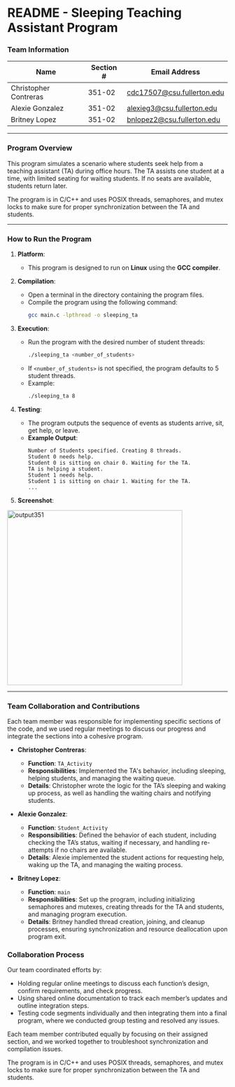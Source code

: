 # README - Sleeping Teaching Assistant Program

### Team Information

| Name                  | Section # | Email Address               |
|-----------------------|-----------|-----------------------------|
| Christopher Contreras | 351-02    | cdc17507@csu.fullerton.edu  |
| Alexie Gonzalez       | 351-02    | alexieg3@csu.fullerton.edu  |
| Britney Lopez         | 351-02    | bnlopez2@csu.fullerton.edu  |

---

### Program Overview

This program simulates a scenario where students seek help from a teaching assistant (TA) during office hours. The TA assists one student at a time, with limited seating for waiting students. If no seats are available, students return later.

The program is  in C/C++ and uses POSIX threads, semaphores, and mutex locks to make sure for proper synchronization between the TA and students.

---

### How to Run the Program

1. **Platform**:  
   - This program is designed to run on **Linux** using the **GCC compiler**.

2. **Compilation**:
   - Open a terminal in the directory containing the program files.
   - Compile the program using the following command:
     ```bash
     gcc main.c -lpthread -o sleeping_ta
     ```

3. **Execution**:
   - Run the program with the desired number of student threads:
     ```bash
     ./sleeping_ta <number_of_students>
     ```
   - If `<number_of_students>` is not specified, the program defaults to 5 student threads.
   - Example:
     ```bash
     ./sleeping_ta 8
     ```

4. **Testing**:
   - The program outputs the sequence of events as students arrive, sit, get help, or leave.
   - **Example Output**:
     ```
     Number of Students specified. Creating 8 threads.
     Student 0 needs help.
     Student 0 is sitting on chair 0. Waiting for the TA.
     TA is helping a student.
     Student 1 needs help.
     Student 1 is sitting on chair 1. Waiting for the TA.
     ...
     ```

5. **Screenshot**:
<img length= "500" width="400" alt="output351" src="https://github.com/user-attachments/assets/1264d712-d348-4709-b936-3c1c48aabebd">

---

### Team Collaboration and Contributions

Each team member was responsible for implementing specific sections of the code, and we used regular meetings to discuss our progress and integrate the sections into a cohesive program.

- **Christopher Contreras**:  
  - **Function**: `TA_Activity`
  - **Responsibilities**: Implemented the TA's behavior, including sleeping, helping students, and managing the waiting queue.
  - **Details**: Christopher wrote the logic for the TA’s sleeping and waking up process, as well as handling the waiting chairs and notifying students.

- **Alexie Gonzalez**:  
  - **Function**: `Student_Activity`
  - **Responsibilities**: Defined the behavior of each student, including checking the TA’s status, waiting if necessary, and handling re-attempts if no chairs are available.
  - **Details**: Alexie implemented the student actions for requesting help, waking up the TA, and managing the waiting process.

- **Britney Lopez**:  
  - **Function**: `main`
  - **Responsibilities**: Set up the program, including initializing semaphores and mutexes, creating threads for the TA and students, and managing program execution.
  - **Details**: Britney handled thread creation, joining, and cleanup processes, ensuring synchronization and resource deallocation upon program exit.

### Collaboration Process

Our team coordinated efforts by:
- Holding regular online meetings to discuss each function’s design, confirm requirements, and check progress.
- Using shared online documentation to track each member’s updates and outline integration steps.
- Testing code segments individually and then integrating them into a final program, where we conducted group testing and resolved any issues.

Each team member contributed equally by focusing on their assigned section, and we worked together to troubleshoot synchronization and compilation issues.

The program is  in C/C++ and uses POSIX threads, semaphores, and mutex locks to make sure for proper synchronization between the TA and students.
